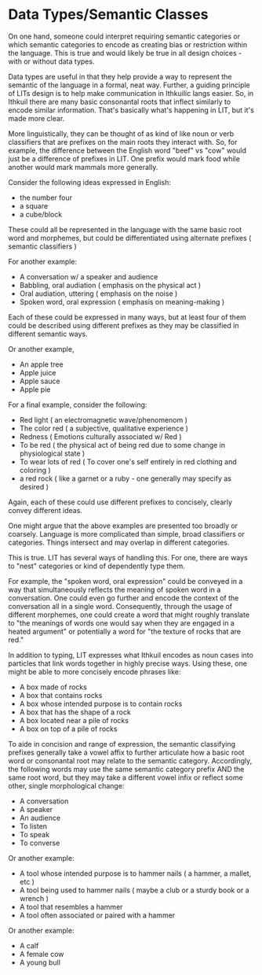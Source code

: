 # Data Types/Semantic Classes
On one hand, someone could interpret requiring semantic categories or which semantic categories to encode as creating bias or restriction within the language. This is true and would likely be true in all design choices - with or without data types.

Data types are useful in that they help provide a way to represent the semantic of the language in a formal, neat way. Further, a guiding principle of LITs design is to help make communication in Ithkuilic  langs easier. So, in Ithkuil there are many basic consonantal roots that inflect similarly to encode similar information. That's basically what's happening in LIT, but it's made more clear.

More linguistically, they can be thought of as kind of like noun or verb classifiers that are prefixes on the main roots they interact with. So, for example, the difference between the English word "beef" vs "cow" would just be a difference of prefixes in LIT. One prefix would mark food while another would mark mammals more generally.

Consider the following ideas expressed in English:
- the number four
- a square
- a cube/block

These could all be represented in the language with the same basic root word and morphemes, but could be differentiated using alternate prefixes ( semantic classifiers )

For another example:
- A conversation w/ a speaker and audience
- Babbling, oral audiation ( emphasis on the physical act )
- Oral audiation, uttering ( emphasis on the noise )
- Spoken word, oral expression ( emphasis on meaning-making )

Each of these could be expressed in many ways, but at least four of them could be described using different prefixes as they may be classified in different semantic ways.

Or another example,
- An apple tree
- Apple juice
- Apple sauce
- Apple pie

For a final example, consider the following:
- Red light ( an electromagnetic wave/phenomenom )
- The color red ( a subjective, qualitative experience )
- Redness ( Emotions culturally associated w/ Red )
- To be red ( the physical act of being red due to some change in physiological state )
- To wear lots of red ( To cover one's self entirely in red clothing and coloring )
- a red rock ( like a garnet or a ruby - one generally may specify as desired )

Again, each of these could use different prefixes to concisely, clearly convey different ideas.

One might argue that the above examples are presented too broadly or coarsely.
Language is more complicated than simple, broad classifiers or categories.
Things intersect and may overlap in different categories.

This is true. LIT has several ways of handling this.
For one, there are ways to "nest" categories or kind of dependently type them.

For example, the "spoken word, oral expression" could be conveyed in a way that simultaneously reflects the meaning of spoken word in a conversation. One could even go further and encode the context of the conversation all in a single word. Consequently, through the usage of different morphemes, one could create a word that might roughly translate to "the meanings of words one would say when they are engaged in a heated argument" or potentially a word for "the texture of rocks that are red."

In addition to typing, LIT expresses what Ithkuil encodes as noun cases into particles that link words together in highly precise ways. Using these, one might be able to more concisely encode phrases like:
- A box made of rocks
- A box that contains rocks
- A box whose intended purpose is to contain rocks
- A box that has the shape of a rock
- A box located near a pile of rocks
- A box on top of a pile of rocks

To aide in concision and range of expression, the semantic classifying prefixes generally take a vowel affix to further articulate how a basic root word or consonantal root may relate to the semantic category. Accordingly, the following words may use the same semantic category prefix AND the same root word, but they may take a different vowel infix or reflect some other, single morphological change:
- A conversation
- A speaker
- An audience
- To listen
- To speak
- To converse

Or another example:
- A tool whose intended purpose is to hammer nails ( a hammer, a mallet, etc )
- A tool being used to hammer nails ( maybe a club or a sturdy book or a wrench )
- A tool that resembles a hammer
- A tool often associated or paired with a hammer

Or another example:
- A calf
- A female cow
- A young bull
